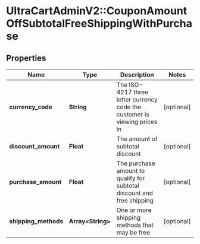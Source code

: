 # UltraCartAdminV2::CouponAmountOffSubtotalFreeShippingWithPurchase

## Properties
Name | Type | Description | Notes
------------ | ------------- | ------------- | -------------
**currency_code** | **String** | The ISO-4217 three letter currency code the customer is viewing prices in | [optional] 
**discount_amount** | **Float** | The amount of subtotal discount | [optional] 
**purchase_amount** | **Float** | The purchase amount to qualify for subtotal discount and free shipping | [optional] 
**shipping_methods** | **Array&lt;String&gt;** | One or more shipping methods that may be free | [optional] 


